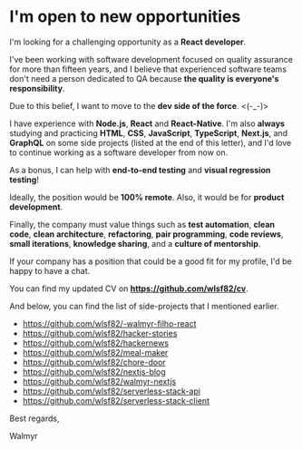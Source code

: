 # I'm open to new opportunities

I'm looking for a challenging opportunity as a **React developer**.

I've been working with software development focused on quality assurance for more than fifteen years, and I believe that experienced software teams don't need a person dedicated to QA because **the quality is everyone's responsibility**.

Due to this belief, I want to move to the **dev side of the force**. <(-_-)>

I have experience with **Node.js**, **React** and **React-Native**. I'm also **always** studying and practicing **HTML**, **CSS**, **JavaScript**, **TypeScript**, **Next.js**, and **GraphQL** on some side projects (listed at the end of this letter), and I'd love to continue working as a software developer from now on.

As a bonus, I can help with **end-to-end testing** and **visual regression testing**!

Ideally, the position would be **100% remote**.
Also, it would be for **product development**.

Finally, the company must value things such as **test automation**, **clean code**, **clean architecture**, **refactoring**, **pair programming**, **code reviews**, **small iterations**, **knowledge sharing**, and a **culture of mentorship**.

If your company has a position that could be a good fit for my profile, I'd be happy to have a chat.

You can find my updated CV on **https://github.com/wlsf82/cv**.

And below, you can find the list of side-projects that I mentioned earlier.

* https://github.com/wlsf82/-walmyr-filho-react
* https://github.com/wlsf82/hacker-stories
* https://github.com/wlsf82/hackernews
* https://github.com/wlsf82/meal-maker
* https://github.com/wlsf82/chore-door
* https://github.com/wlsf82/nextjs-blog
* https://github.com/wlsf82/walmyr-nextjs
* https://github.com/wlsf82/serverless-stack-api
* https://github.com/wlsf82/serverless-stack-client

Best regards,

Walmyr
